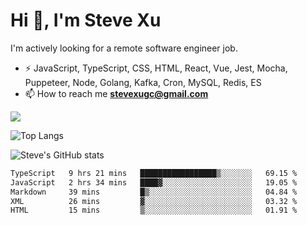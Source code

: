 # Hi 👋, I'm Steve Xu

I'm actively looking for a remote software engineer job.

- ⚡ JavaScript, TypeScript, CSS, HTML, React, Vue, Jest, Mocha,
Puppeteer, Node, Golang, Kafka, Cron, MySQL, Redis, ES
- 📫 How to reach me **stevexugc@gmail.com**

![](https://komarev.com/ghpvc/?username=nusr&color=green)

![Top Langs](https://github-readme-stats.vercel.app/api/top-langs/?username=nusr&langs_count=8&layout=compact)

![Steve's GitHub stats](https://github-readme-stats.vercel.app/api?username=nusr&show_icons=true)

<!--START_SECTION:waka-->

```txt
TypeScript   9 hrs 21 mins   █████████████████▒░░░░░░░   69.15 %
JavaScript   2 hrs 34 mins   ████▓░░░░░░░░░░░░░░░░░░░░   19.05 %
Markdown     39 mins         █▒░░░░░░░░░░░░░░░░░░░░░░░   04.84 %
XML          26 mins         ▓░░░░░░░░░░░░░░░░░░░░░░░░   03.32 %
HTML         15 mins         ▒░░░░░░░░░░░░░░░░░░░░░░░░   01.91 %
```

<!--END_SECTION:waka-->

